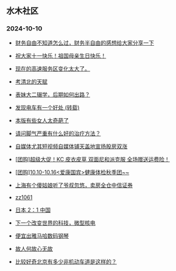 ## 水木社区 
### 2024-10-10

+ [财务自由不知道怎么过，财务半自由的感想给大家分享一下](https://www.newsmth.net/nForum/article/FamilyLife/1766874342)

+ [祝大家十一快乐！祖国母亲生日快乐！](https://www.newsmth.net/nForum/article/Shuibuzhao/54055)

+ [现在的高速服务区变化太大了。](https://www.newsmth.net/nForum/article/AutoWorld/1944930081)

+ [考清北的天赋](https://www.newsmth.net/nForum/article/PreUnivEdu/213043)

+ [表妹大二辍学，后期如何出路？](https://www.newsmth.net/nForum/article/QingJiao/890903)

+ [发现电车有一个好处 (转载)](https://www.newsmth.net/nForum/article/GreenAuto/1686320)

+ [本版有些女人太奇葩了](https://www.newsmth.net/nForum/article/Divorce/2101598)

+ [请问脚气严重有什么好的治疗方法？](https://www.newsmth.net/nForum/article/HealthyLife/88441)

+ [自媒体尤其短视频自媒体铺天盖地宣扬股房双涨](https://www.newsmth.net/nForum/article/OurEstate/3108279)

+ [[团购]超级大促！KC 皮衣皮草 双面尼和派克服 全场赠送运费险！](https://www.newsmth.net/nForum/article/ADAgent_TG/1326705)

+ [[团购]10.10-10.16<爱康国宾>健康体检秋季团~~](https://www.newsmth.net/nForum/article/ADAgent_TG/1326753)

+ [上海有个傻姑娘听了爷叔忽悠，卖房全仓中信证券](https://www.newsmth.net/nForum/article/Stock/10956110)

+ [zz1061](https://www.newsmth.net/nForum/article/MMJoke/1634825441)

+ [日本 2：1 中国](https://www.newsmth.net/nForum/article/Pingpang/15009)

+ [下一个改变世界的科技，微型核电](https://www.newsmth.net/nForum/article/GreenAuto/1687065)

+ [便宜出雅马哈数码钢琴](https://www.newsmth.net/nForum/article/SecondDigi/2267397)

+ [故人何故心无故](https://www.newsmth.net/nForum/article/Couplet/73175)

+ [比较好奇北京有多少非机动车道是这样的？](https://www.newsmth.net/nForum/article/AutoWorld/1944930226)

